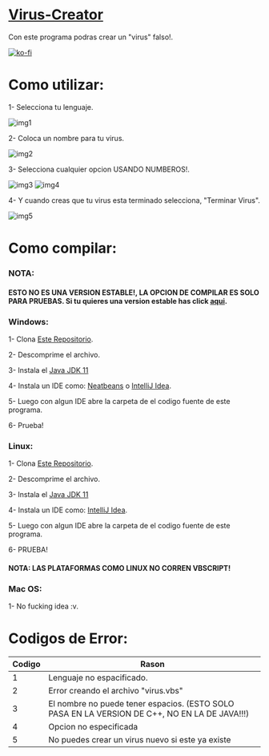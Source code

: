 # [Virus-Creator]()

Con este programa podras crear un "virus" falso!.

[![ko-fi](https://www.ko-fi.com/img/githubbutton_sm.svg)](https://ko-fi.com/J3J417QAK)

# Como utilizar: 

1- Selecciona tu lenguaje. 

![img1](https://raw.githubusercontent.com/CosmoXDD/Prank-Virus-Creator/master/img/img1.PNG)

2- Coloca un nombre para tu virus.

![img2](https://raw.githubusercontent.com/CosmoXDD/Prank-Virus-Creator/master/img/img2.PNG)

3- Selecciona cualquier opcion USANDO NUMBEROS!.

![img3](https://raw.githubusercontent.com/CosmoXDD/Prank-Virus-Creator/master/img/img3.PNG)
![img4](https://raw.githubusercontent.com/CosmoXDD/Prank-Virus-Creator/master/img/img4.PNG)

4- Y cuando creas que tu virus esta terminado selecciona, "Terminar Virus".

![img5](https://raw.githubusercontent.com/CosmoXDD/Prank-Virus-Creator/master/img/img5.PNG)

# Como compilar: 

### NOTA:

#### ESTO NO ES UNA VERSION ESTABLE!, LA OPCION DE COMPILAR ES SOLO PARA PRUEBAS. Si tu quieres una version estable has click [aqui](https://github.com/CosmoXDD/Virus-Creator/releases).

### Windows:

1- Clona [Este Repositorio](https://github.com/CosmoXDD/Virus-Creator/archive/master.zip).

2- Descomprime el archivo.

3- Instala el [Java JDK 11](https://www.oracle.com/technetwork/java/javase/downloads/jdk11-downloads-5066655.html)

4- Instala un IDE como: [Neatbeans](https://netbeans.org/) o [IntelliJ Idea](https://www.jetbrains.com/idea/).

5- Luego con algun IDE abre la carpeta de el codigo fuente de este programa.

6- Prueba!

### Linux:

1- Clona [Este Repositorio](https://github.com/CosmoXDD/Virus-Creator/archive/master.zip).

2- Descomprime el archivo.

3- Instala el [Java JDK 11](https://www.oracle.com/technetwork/java/javase/downloads/jdk11-downloads-5066655.html)

4- Instala un IDE como: [IntelliJ Idea](https://www.jetbrains.com/idea/).

5- Luego con algun IDE abre la carpeta de el codigo fuente de este programa.

6- PRUEBA!

#### NOTA: LAS PLATAFORMAS COMO LINUX NO CORREN VBSCRIPT!

### Mac OS:

1- No fucking idea :v.

# Codigos de Error: 

|Codigo|Rason|
|------|-----|
|1     |Lenguaje no espacificado.|
|2     |Error creando el archivo "virus.vbs"|
|3     |El nombre no puede tener espacios. (ESTO SOLO PASA EN LA VERSION DE C++, NO EN LA DE JAVA!!!)|
|4     |Opcion no especificada|
|5     |No puedes crear un virus nuevo si este ya existe|
